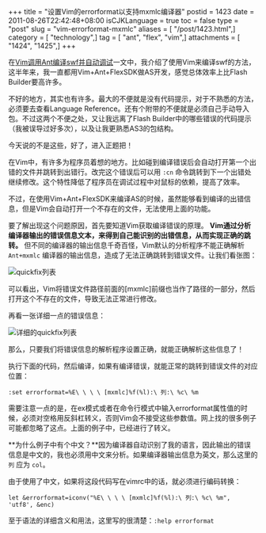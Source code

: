 +++
title = "设置Vim的errorformat以支持mxmlc编译器"
postid = 1423
date = 2011-08-26T22:42:48+08:00
isCJKLanguage = true
toc = false
type = "post"
slug = "vim-errorformat-mxmlc"
aliases = [ "/post/1423.html",]
category = [ "technology",]
tag = [ "ant", "flex", "vim",]
attachments = [ "1424", "1425",]
+++


在[Vim调用Ant编译swf并自动调试](/post/1307.htm "Vim调用Ant编译swf并自动调试")一文中，我介绍了使用Vim来编译swf的方法，这半年来，我一直都用Vim+Ant+FlexSDK做AS开发，感觉总体效率上比Flash
Builder要高许多。

不好的地方，其实也有许多。最大的不便就是没有代码提示，对于不熟悉的方法，必须要去查看Language Reference。还有个附带的不便就是必须自己手动导入包。不过这两个不便之处，又让我远离了Flash Builder中的哪些错误的代码提示（我被误导过好多次），以及让我更熟悉AS3的包结构。

今天说的不是这些，好了，进入正题把！

在Vim中，有许多为程序员着想的地方。比如碰到编译错误后会自动打开第一个出错的文件并跳转到出错行。改完这个错误后可以用 `:cn` 命令跳转到下一个出错处继续修改。这个特性降低了程序员在调试过程中对鼠标的依赖，提高了效率。<!--more-->

不过，在使用Vim+Ant+FlexSDK来编译AS的时候，虽然能够看到编译的出错信息，但是Vim会自动打开一个不存在的文件，无法使用上面的功能。

要了解出现这个问题原因，首先要知道Vim获取编译错误的原理。 **Vim通过分析编译器输出的错误信息文本，来得到自己能识别的出错信息，从而实现正确的跳转。** 但不同的编译器的输出信息千奇百怪，Vim默认的分析程序不能正确解析 `Ant+mxmlc` 编译器的输出信息，造成了无法正确跳转到错误文件。让我们看张图：

![quickfix列表](/uploads/2011/08/vim_emf1.png)

可以看出，Vim将错误文件路径前面的[mxmlc]前缀也当作了路径的一部分，然后打开这个不存在的文件，导致无法正常进行修改。

再看一张详细一点的错误信息：

![详细的quickfix列表](/uploads/2011/08/vim_emf2.png)

那么，只要我们将错误信息的解析程序设置正确，就能正确解析这些信息了！

执行下面的代码，然后编译，如果有编译错误，就能正常的跳转到错误文件的对应位置：

``` vim
:set errorformat=%E\ \ \ \ [mxmlc]%f(%l):\ 列:\ %c\ %m
```

需要注意一点的是，在ex模式或者在命令行模式中输入errorformat属性值的时候，必须对空格用反斜杠转义，否则Vim会不接受这些参数值。网上找的很多例子可能都忽略了这点。上面的例子中，已经进行了转义。

**为什么例子中有个中文？**因为编译器自动识别了我的语言，因此输出的错误信息是中文的，我也必须用中文来分析。如果编译器输出信息为英文，那么这里的 `列` 应为 `col`。

由于使用了中文，如果将这段代码写在vimrc中的话，就必须进行编码转换：

``` vim
let &errorformat=iconv("%E\ \ \ \ [mxmlc]%f(%l):\ 列:\ %c\ %m", 'utf8', &enc)
```

至于语法的详细含义和用法，这里写的很清楚：`:help errorformat`

